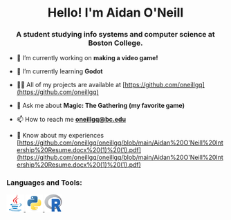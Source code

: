 <h1 align="center">Hello! I'm Aidan O'Neill</h1>
<h3 align="center">A student studying info systems and computer science at Boston College.</h3>

- 🔭 I’m currently working on **making a video game!**

- 🌱 I’m currently learning **Godot**

- 👨‍💻 All of my projects are available at [https://github.com/oneillgq](https://github.com/oneillgq)

- 💬 Ask me about **Magic: The Gathering (my favorite game)**

- 📫 How to reach me **oneillgq@bc.edu**

- 📄 Know about my experiences [https://github.com/oneillgq/oneillgq/blob/main/Aidan%20O'Neill%20Intership%20Resume.docx%20(1)%20(1).pdf](https://github.com/oneillgq/oneillgq/blob/main/Aidan%20O'Neill%20Intership%20Resume.docx%20(1)%20(1).pdf)

<h3 align="left">Languages and Tools:</h3>
<p align="left"> <a href="https://www.java.com" target="_blank" rel="noreferrer"> <img src="https://raw.githubusercontent.com/devicons/devicon/master/icons/java/java-original.svg" alt="java" width="40" height="40"/> </a> <a href="https://www.python.org" target="_blank" rel="noreferrer"> <img src="https://raw.githubusercontent.com/devicons/devicon/master/icons/python/python-original.svg" alt="python" width="40" height="40"/> </a> <a href="https://www.r-project.org" target="_blank" rel="noreferrer"> <img src="https://github.com/oneillgq/oneillgq/blob/main/Rlogo.png" alt="R" width="40" height="40"/> </a> </p>
